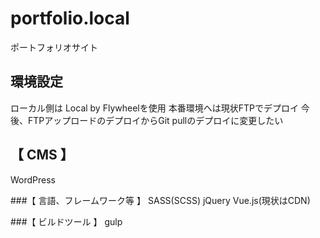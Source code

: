 # portfolio.local
ポートフォリオサイト

## 環境設定
ローカル側は Local by Flywheelを使用
本番環境へは現状FTPでデプロイ
今後、FTPアップロードのデプロイからGit pullのデプロイに変更したい

## 【 CMS 】 
WordPress

###【 言語、フレームワーク等 】
SASS(SCSS)
jQuery
Vue.js(現状はCDN)

###【 ビルドツール 】
gulp
